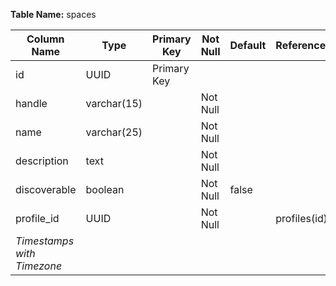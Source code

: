 **Table Name:** spaces

| Column Name  | Type        | Primary Key | Not Null | Default | References   | On Update | On Delete | Unique | Constraint      | Check                             |
| ------------ | ----------- | ----------- | -------- | ------- | ------------ | --------- | --------- | ------ | --------------- | --------------------------------- |
| id           | UUID        | Primary Key |          |         |              |           |           |        |                 |                                   |
| handle       | varchar(15) |             | Not Null |         |              |           |           | Unique | handle_min      | OCTET_LENGTH(handle) >= 4         |
| name         | varchar(25) |             | Not Null |         |              |           |           |        | name_min        | CHAR_LENGTH(name) >= 4            |
| description  | text        |             | Not Null |         |              |           |           |        | description_max | OCTET_LENGTH(description) <= 4096 |
| discoverable | boolean     |             | Not Null | false   |              |           |           |        |                 |                                   |
| profile_id   | UUID        |             | Not Null |         | profiles(id) | Cascade   | Cascade   |        |                 |                                   |
| *Timestamps with Timezone*                                                                                                                                          |
